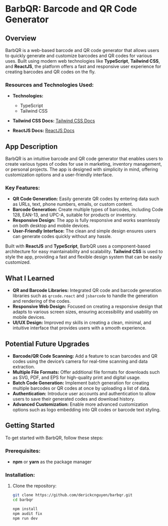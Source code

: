 # BarbQR: Barcode and QR Code Generator

## Overview
BarbQR is a web-based barcode and QR code generator that allows users to quickly generate and customize barcodes and QR codes for various uses. Built using modern web technologies like **TypeScript**, **Tailwind CSS**, and **ReactJS**, the platform offers a fast and responsive user experience for creating barcodes and QR codes on the fly.

### Resources and Technologies Used:
- **Technologies:**
  - TypeScript
  - Tailwind CSS

- **Tailwind CSS Docs:** [Tailwind CSS Docs](https://tailwindcss.com/docs)
- **ReactJS Docs:** [ReactJS Docs](https://reactjs.org/docs/getting-started.html)

## App Description
BarbQR is an intuitive barcode and QR code generator that enables users to create various types of codes for use in marketing, inventory management, or personal projects. The app is designed with simplicity in mind, offering customization options and a user-friendly interface.

### Key Features:
- **QR Code Generation:** Easily generate QR codes by entering data such as URLs, text, phone numbers, emails, or custom content.
- **Barcode Generation:** Create multiple types of barcodes, including Code 128, EAN-13, and UPC-A, suitable for products or inventory.
- **Responsive Design:** The app is fully responsive and works seamlessly on both desktop and mobile devices.
- **User-Friendly Interface:** The clean and simple design ensures users can generate codes quickly without any hassle.

Built with **ReactJS** and **TypeScript**, BarbQR uses a component-based architecture for easy maintainability and scalability. **Tailwind CSS** is used to style the app, providing a fast and flexible design system that can be easily customized.

## What I Learned
- **QR and Barcode Libraries:** Integrated QR code and barcode generation libraries such as `qrcode.react` and `jsbarcode` to handle the generation and rendering of the codes.
- **Responsive Web Design:** Focused on creating a responsive design that adapts to various screen sizes, ensuring accessibility and usability on mobile devices.
- **UI/UX Design:** Improved my skills in creating a clean, minimal, and intuitive interface that provides users with a smooth experience.

## Potential Future Upgrades
- **Barcode/QR Code Scanning:** Add a feature to scan barcodes and QR codes using the device’s camera for real-time scanning and data extraction.
- **Multiple File Formats:** Offer additional file formats for downloads such as SVG, PDF, and EPS for high-quality print and digital usage.
- **Batch Code Generation:** Implement batch generation for creating multiple barcodes or QR codes at once by uploading a list of data.
- **Authentication:** Introduce user accounts and authentication to allow users to save their generated codes and download history.
- **Advanced Customization:** Enable more advanced customization options such as logo embedding into QR codes or barcode text styling.

## Getting Started

To get started with BarbQR, follow these steps:

### Prerequisites:
- **npm** or **yarn** as the package manager

### Installation:
1. Clone the repository:
   ```bash
   git clone https://github.com/derickcnguyen/barbqr.git
   cd barbqr

   npm install
   npm audit fix
   npm run dev
